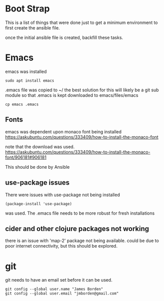 # Boot Strap
This is a list of things that were done just to get a
minimum environment to first create the ansible file.

once the initial ansible file is created, backfill these
tasks.

# Emacs
emacs was installed
```
sudo apt install emacs
```

.emacs file was copied to ~/
the best solution for this will likely be a git sub module
so that .emacs is kept downloaded to emacs/files/emacs
```
cp emacs .emacs
```

## Fonts

emacs was dependent upon monaco font being installed
https://askubuntu.com/questions/333409/how-to-install-the-monaco-font

note that the download was used.
https://askubuntu.com/questions/333409/how-to-install-the-monaco-font/906181#906181

This should be done by Ansible

## use-package issues

There were issues with use-package not being installed
```
(package-install 'use-package)
```
was used. The .emacs file needs to be more robust for fresh installations

## cider and other clojure packages not working
there is an issue with 'map-2' package not being available.
could be due to poor internet connectivity, but this should be explored.

# git

git needs to have an email set before it can be used.


```
git config --global user.name "James Borden"
git config --global user.email "jmborden@gmail.com"
```
